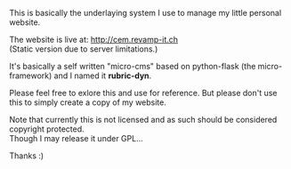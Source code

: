 This is basically the underlaying system I use to manage my little personal website.

The website is live at: <http://cem.revamp-it.ch>  
(Static version due to server limitations.)

It's basically a self written "micro-cms" based on python-flask (the micro-framework) and I named it __rubric-dyn__.

Please feel free to exlore this and use for reference. But please don't use this to simply create a copy of my website.

Note that currently this is not licensed and as such should be considered copyright protected.  
Though I may release it under GPL...

Thanks :)
